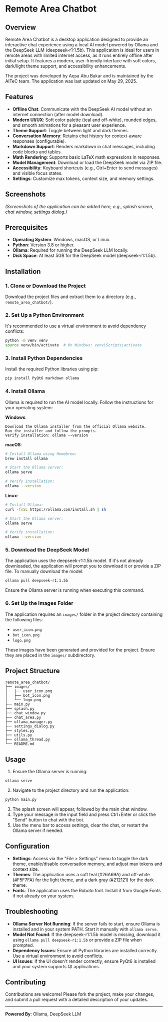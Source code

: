 # Remote Area Chatbot

## Overview
Remote Area Chatbot is a desktop application designed to provide an interactive chat experience using a local AI model powered by Ollama and the DeepSeek LLM (deepseek-r1:1.5b). This application is ideal for users in remote areas with limited internet access, as it runs entirely offline after initial setup. It features a modern, user-friendly interface with soft colors, dark/light theme support, and accessibility enhancements.

The project was developed by Aqsa Abu Bakar and is maintained by the AITeC team. The application was last updated on May 29, 2025.

## Features

- **Offline Chat**: Communicate with the DeepSeek AI model without an internet connection (after model download).
- **Modern UI/UX**: Soft color palette (teal and off-white), rounded edges, and smooth animations for a pleasant user experience.
- **Theme Support**: Toggle between light and dark themes.
- **Conversation Memory**: Retains chat history for context-aware responses (configurable).
- **Markdown Support**: Renders markdown in chat messages, including code blocks and tables.
- **Math Rendering**: Supports basic LaTeX math expressions in responses.
- **Model Management**: Download or load the DeepSeek model via ZIP file.
- **Accessibility**: Keyboard shortcuts (e.g., Ctrl+Enter to send messages) and visible focus states.
- **Settings**: Customize max tokens, context size, and memory settings.

## Screenshots
*(Screenshots of the application can be added here, e.g., splash screen, chat window, settings dialog.)*

## Prerequisites

- **Operating System**: Windows, macOS, or Linux.
- **Python**: Version 3.8 or higher.
- **Ollama**: Required for running the DeepSeek LLM locally.
- **Disk Space**: At least 5GB for the DeepSeek model (deepseek-r1:1.5b).

## Installation

### 1. Clone or Download the Project
Download the project files and extract them to a directory (e.g., `remote_area_chatbot/`).

### 2. Set Up a Python Environment
It's recommended to use a virtual environment to avoid dependency conflicts:
```bash
python -m venv venv
source venv/bin/activate  # On Windows: venv\Scripts\activate
```

### 3. Install Python Dependencies
Install the required Python libraries using pip:
```bash
pip install PyQt6 markdown ollama
```

### 4. Install Ollama
Ollama is required to run the AI model locally. Follow the instructions for your operating system:

**Windows**:
```
Download the Ollama installer from the official Ollama website.
Run the installer and follow the prompts.
Verify installation: ollama --version
```

**macOS**:
```bash
# Install Ollama using Homebrew:
brew install ollama

# Start the Ollama server:
ollama serve

# Verify installation:
ollama --version
```

**Linux**:
```bash
# Install Ollama:
curl -fsSL https://ollama.com/install.sh | sh

# Start the Ollama server:
ollama serve

# Verify installation:
ollama --version
```

### 5. Download the DeepSeek Model
The application uses the deepseek-r1:1.5b model. If it's not already downloaded, the application will prompt you to download it or provide a ZIP file. To manually download the model:
```bash
ollama pull deepseek-r1:1.5b
```
Ensure the Ollama server is running when executing this command.

### 6. Set Up the Images Folder
The application requires an `images/` folder in the project directory containing the following files:
- `user_icon.png`
- `bot_icon.png`
- `logo.png`

These images have been generated and provided for the project. Ensure they are placed in the `images/` subdirectory.

## Project Structure
```
remote_area_chatbot/
├── images/
│   ├── user_icon.png
│   ├── bot_icon.png
│   └── logo.png
├── main.py
├── splash.py
├── chat_window.py
├── chat_area.py
├── ollama_manager.py
├── settings_dialog.py
├── styles.py
├── utils.py
├── ollama_thread.py
└── README.md
```

## Usage

1. Ensure the Ollama server is running:
```bash
ollama serve
```

2. Navigate to the project directory and run the application:
```bash
python main.py
```

3. The splash screen will appear, followed by the main chat window.
4. Type your message in the input field and press Ctrl+Enter or click the "Send" button to chat with the bot.
5. Use the menu bar to access settings, clear the chat, or restart the Ollama server if needed.

## Configuration

- **Settings**: Access via the "File > Settings" menu to toggle the dark theme, enable/disable conversation memory, and adjust max tokens and context size.
- **Themes**: The application uses a soft teal (#26A69A) and off-white (#F5F7FA) for the light theme, and a dark gray (#212121) for the dark theme.
- **Fonts**: The application uses the Roboto font. Install it from Google Fonts if not already on your system.

## Troubleshooting

- **Ollama Server Not Running**: If the server fails to start, ensure Ollama is installed and in your system PATH. Start it manually with `ollama serve`.
- **Model Not Found**: If the deepseek-r1:1.5b model is missing, download it using `ollama pull deepseek-r1:1.5b` or provide a ZIP file when prompted.
- **Dependency Issues**: Ensure all Python libraries are installed correctly. Use a virtual environment to avoid conflicts.
- **UI Issues**: If the UI doesn't render correctly, ensure PyQt6 is installed and your system supports Qt applications.

## Contributing
Contributions are welcome! Please fork the project, make your changes, and submit a pull request with a detailed description of your updates.

---

**Powered By**: Ollama, DeepSeek LLM
